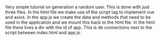Very simple tutorial on generation a random user. 
This is done with just three files. In the html file we make use of the script tag to implement vue and axios. 
In the app.js we create the data and methods that need to be used in the application and we mount this back to the html file.
In the html file there lives a div with the id of app. This is de connections next to the script between index.html and app.js. 
